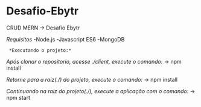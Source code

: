 # Desafio-Ebytr

CRUD MERN -> Desafio Ebytr

*Requisitos*
  -Node.js
  -Javascript ES6
  -MongoDB
  
  
  

     *Executando o projeto:*

*Após clonar o repositorio, acesse ./client, execute o comando:*
  -> npm install

*Retorne para a raiz(./) do projeto, execute o comando:*
  -> npm install

*Continuando na raiz do projeto(./), execute a aplicação com o comando:*
  -> npm start
